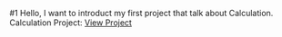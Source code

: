 #1
Hello, I want to introduct my first project that talk about Calculation.
Calculation Project: <a href="https://project-calc.reanlinux.com/">View Project</a>
